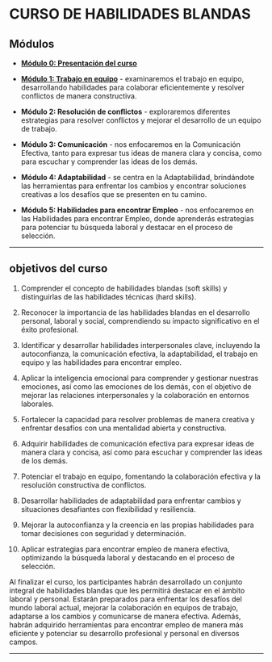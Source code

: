 # CURSO DE HABILIDADES BLANDAS

## Módulos

- [**Módulo 0: Presentación del curso**](https://github.com/eugenia1984/node/blob/main/node_codo_a_codo/habilidades-blandas/modulo-00.md)

- [**Módulo 1: Trabajo en equipo**](https://github.com/eugenia1984/node/blob/main/node_codo_a_codo/habilidades-blandas/modulo-01.md) - examinaremos el trabajo en equipo, desarrollando habilidades para colaborar eficientemente y resolver conflictos de manera constructiva.

- **Módulo 2: Resolución de conflictos** - exploraremos diferentes estrategias para resolver conflictos y mejorar el desarrollo de un equipo de trabajo.

- **Módulo 3: Comunicación** - nos enfocaremos en la Comunicación Efectiva, tanto para expresar tus ideas de manera clara y concisa, como para escuchar y comprender las ideas de los demás.

- **Módulo 4: Adaptabilidad** - se centra en la Adaptabilidad, brindándote las herramientas para enfrentar los cambios y encontrar soluciones creativas a los desafíos que se presenten en tu camino.

- **Módulo 5: Habilidades para encontrar Empleo** - nos enfocaremos en las Habilidades para encontrar Empleo, donde aprenderás estrategias para potenciar tu búsqueda laboral y destacar en el proceso de selección.

---

## objetivos del curso

1. Comprender el concepto de habilidades blandas (soft skills) y distinguirlas de las habilidades técnicas (hard skills).

2. Reconocer la importancia de las habilidades blandas en el desarrollo personal, laboral y social, comprendiendo su impacto significativo en el éxito profesional.

3. Identificar y desarrollar habilidades interpersonales clave, incluyendo la autoconfianza, la comunicación efectiva, la adaptabilidad, el trabajo en equipo y las habilidades para encontrar empleo.

4. Aplicar la inteligencia emocional para comprender y gestionar nuestras emociones, así como las emociones de los demás, con el objetivo de mejorar las relaciones interpersonales y la colaboración en entornos laborales.

5. Fortalecer la capacidad para resolver problemas de manera creativa y enfrentar desafíos con una mentalidad abierta y constructiva.

6. Adquirir habilidades de comunicación efectiva para expresar ideas de manera clara y concisa, así como para escuchar y comprender las ideas de los demás.

7. Potenciar el trabajo en equipo, fomentando la colaboración efectiva y la resolución constructiva de conflictos.

8. Desarrollar habilidades de adaptabilidad para enfrentar cambios y situaciones desafiantes con flexibilidad y resiliencia.

9. Mejorar la autoconfianza y la creencia en las propias habilidades para tomar decisiones con seguridad y determinación.

10. Aplicar estrategias para encontrar empleo de manera efectiva, optimizando la búsqueda laboral y destacando en el proceso de selección.

Al finalizar el curso, los participantes habrán desarrollado un conjunto integral de habilidades blandas que les permitirá destacar en el ámbito laboral y personal. Estarán preparados para enfrentar los desafíos del mundo laboral actual, mejorar la colaboración en equipos de trabajo, adaptarse a los cambios y comunicarse de manera efectiva. Además, habrán adquirido herramientas para encontrar empleo de manera más eficiente y potenciar su desarrollo profesional y personal en diversos campos.

---
